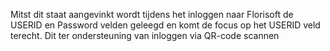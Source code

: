 Mitst dit staat aangevinkt wordt tijdens het inloggen naar Florisoft de USERID en Password velden geleegd en komt de focus op het USERID veld terecht. Dit ter ondersteuning van inloggen via QR-code scannen
